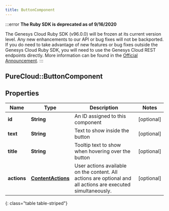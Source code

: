 ```yaml
---
title: ButtonComponent
---
```


:::error
**The Ruby SDK is deprecated as of 9/16/2020**

The Genesys Cloud Ruby SDK (v96.0.0) will be frozen at its current version level. Any new enhancements to our API or bug fixes will not be backported. If you do need to take advantage of new features or bug fixes outside the Genesys Cloud Ruby SDK, you will need to use the Genesys Cloud REST endpoints directly. More information can be found in the [Official Announcement](https://developer.mypurecloud.com/forum/t/announcement-genesys-cloud-ruby-sdk-end-of-life/8850).
:::


## PureCloud::ButtonComponent

## Properties

|Name | Type | Description | Notes|
|------------ | ------------- | ------------- | -------------|
| **id** | **String** | An ID assigned to this component | [optional] |
| **text** | **String** | Text to show inside the button | [optional] |
| **title** | **String** | Tooltip text to show when hovering over the button | [optional] |
| **actions** | [**ContentActions**](ContentActions.html) | User actions available on the content. All actions are optional and all actions are executed simultaneously. | [optional] |
{: class="table table-striped"}



